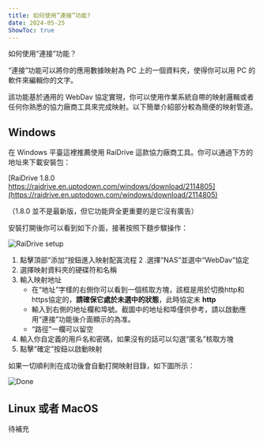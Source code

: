 ```yaml
---
title: 如何使用“連接”功能?
date: 2024-05-25
ShowToc: true
---
```


如何使用“連接”功能？

“連接”功能可以將你的應用數據映射為 PC 上的一個資料夾，使得你可以用 PC 的軟件來編輯你的文字。

該功能基於通用的 WebDav 協定實現，你可以使用作業系統自帶的映射邏輯或者任何你熟悉的協力廠商工具來完成映射。以下簡單介紹部分較為簡便的映射管道。

## Windows

在 Windows 平臺這裡推薦使用 RaiDrive 這款協力廠商工具。你可以通過下方的地址來下載安裝包：

[RaiDrive 1.8.0 https://raidrive.en.uptodown.com/windows/download/2114805](https://raidrive.en.uptodown.com/windows/download/2114805)

（1.8.0 並不是最新版，但它功能齊全更重要的是它沒有廣告）

安裝打開後你可以看到如下介面，接著按照下麵步驟操作：

![RaiDrive setup](posts/help/how-to-use-the-remote-link-feature/add_drive.zh-TW.webp)

1. 點擊頂部“添加”按鈕進入映射配寘流程
2 .選擇“NAS”並選中“WebDav”協定
3. 選擇映射資料夾的硬碟符和名稱
4. 輸入映射地址
    - 在“地址”字樣的右側你可以看到一個核取方塊，該框是用於切換http和https協定的，**請確保它處於未選中的狀態**，此時協定未 **http**
    - 輸入到右側的地址欄和埠號。截圖中的地址和埠僅供參考，請以啟動應用“連接”功能後介面顯示的為准。
    - “路徑”一欄可以留空
5. 輸入你自定義的用戶名和密碼，如果沒有的話可以勾選“匿名”核取方塊
6. 點擊“確定”按鈕以啟動映射

如果一切順利則在成功後會自動打開映射目錄，如下圖所示：

![Done](posts/help/how-to-use-the-remote-link-feature/done.zh-TW.webp)

## Linux 或者 MacOS

待補充